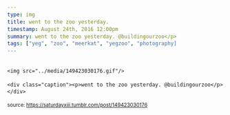 ```yaml
---
type: img
title: went to the zoo yesterday.
timestamp: August 24th, 2016 12:00pm
summary: went to the zoo yesterday. @buildingourzoo</p> 
tags: ["yeg", "zoo", "meerkat", "yegzoo", "photography]
---
```


                
                
                
                                                                                        <img src="../media/149423030176.gif"/>
                                                                                          <div class="caption"><p>went to the zoo yesterday. @buildingourzoo</p> </div>
                                    
                
                
                
                
                                
<small>source: https://saturdayxiii.tumblr.com/post/149423030176</small>